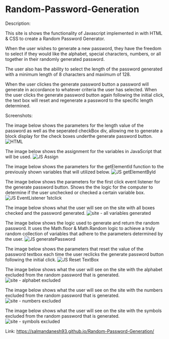 # Random-Password-Generation

Description:

This site is shows the functionality of Javascript implemented in with HTML & CSS to create a Random Password Generator.

When the user wishes to generate a new password, they have the freedom to select if they would like the alphabet, special characters, numbers, or all together in their randomly generated password.

The user also has the ability to select the length of the password generated with a minimum length of 8 characters and maximum of 128. 

When the user clickes the generate password button a password will generate in accordance to whatever criteria the user has selected. 
When the user clicks the generate password button again following the initial click, the text box will reset and regenerate a password to the specific length determined. 


Screenshots:

The image below shows the parameters for the length value of the password as well as the seperated checkBox div, allowing me to generate a block display for the check boxes underthe generate password button.
![HTML](https://user-images.githubusercontent.com/107973681/180890266-ce2c939e-734b-4a02-a18d-2d76a9265913.png)

The image below shows the assignment for the variables in JavaScript that will be used.
![JS Assign](https://user-images.githubusercontent.com/107973681/180890677-b7219b01-0fe8-4705-b47a-d1a90039f6db.png)

The image below shows the parameters for the getElementId function to the previously shown variables that will utilized below.
![JS getElementById](https://user-images.githubusercontent.com/107973681/180890777-97dbe130-fe18-4bef-ac77-f52fca6108f9.png)

The image below shows the parameters for the first click event listener for the generate password button.
Shows the the logic for the computer to determine if the user unchecked or checked a certain variable box.
![JS EventListener 1stclick](https://user-images.githubusercontent.com/107973681/180890846-d72ffb9e-fe33-4394-b8cc-275ab174f9e2.png)

The image below shows what the user will see on the site with all boxes checked and the password generated.
![site - all variables generated](https://user-images.githubusercontent.com/107973681/180891137-33b1c499-1de5-4ff6-b731-5e3060aa9b42.png)

The image below shows the logic used to generate and return the random password. It uses the Math.floor & Math.Random logic to achieve a truly random collection of variables that adhere to the parameters determined by the user.
![JS generatePassword](https://user-images.githubusercontent.com/107973681/180890969-c98c23a8-da86-4d8b-adcb-677d281ee87e.png)

The image below shows the parameters that reset the value of the password textbox each time the user reclicks the generate password button following the initial click.
![JS Reset TextBox](https://user-images.githubusercontent.com/107973681/180891065-70920ed1-925c-4889-8652-10e90ebccd94.png)

The image below shows what the user will see on the site with the alphabet excluded from the random password that is generated.
![site - alphabet excluded](https://user-images.githubusercontent.com/107973681/180891223-2872795d-d80f-430a-845a-1127389eb4ca.png)

The image below shows what the user will see on the site with the numbers excluded from the random password that is generated.
![site - numbers excluded](https://user-images.githubusercontent.com/107973681/180891308-62d22ad1-6cb5-44ae-9e49-a62950a69a0e.png)

The image below shows what the user will see on the site with the symbols excluded from the random password that is generated.
![site - symbols excluded](https://user-images.githubusercontent.com/107973681/180891331-13660b85-25eb-4d8e-87cc-fa4ce7cf40ae.png)

Link: https://salmandanesh93.github.io/Random-Password-Generation/

